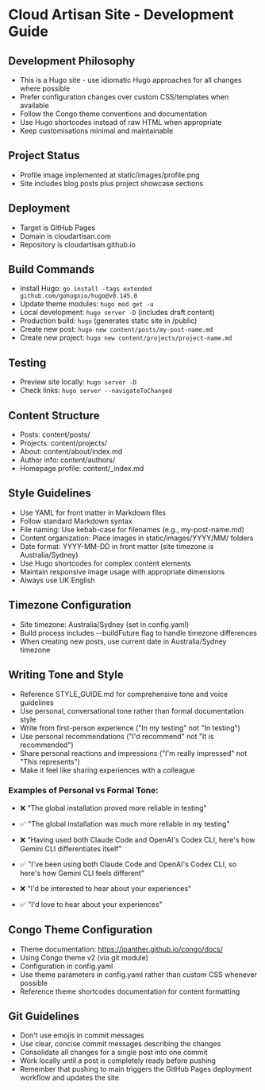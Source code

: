 # Cloud Artisan Site - Development Guide

## Development Philosophy
- This is a Hugo site - use idiomatic Hugo approaches for all changes where possible
- Prefer configuration changes over custom CSS/templates when available
- Follow the Congo theme conventions and documentation
- Use Hugo shortcodes instead of raw HTML when appropriate
- Keep customisations minimal and maintainable

## Project Status
- Profile image implemented at static/images/profile.png
- Site includes blog posts plus project showcase sections

## Deployment
- Target is GitHub Pages
- Domain is cloudartisan.com
- Repository is cloudartisan.github.io

## Build Commands
- Install Hugo: `go install -tags extended github.com/gohugoio/hugo@v0.145.0`
- Update theme modules: `hugo mod get -u`
- Local development: `hugo server -D` (includes draft content)
- Production build: `hugo` (generates static site in /public)
- Create new post: `hugo new content/posts/my-post-name.md`
- Create new project: `hugo new content/projects/project-name.md`

## Testing
- Preview site locally: `hugo server -D`
- Check links: `hugo server --navigateToChanged`

## Content Structure
- Posts: content/posts/
- Projects: content/projects/
- About: content/about/index.md
- Author info: content/authors/
- Homepage profile: content/_index.md

## Style Guidelines
- Use YAML for front matter in Markdown files
- Follow standard Markdown syntax
- File naming: Use kebab-case for filenames (e.g., my-post-name.md)
- Content organization: Place images in static/images/YYYY/MM/ folders
- Date format: YYYY-MM-DD in front matter (site timezone is Australia/Sydney)
- Use Hugo shortcodes for complex content elements
- Maintain responsive image usage with appropriate dimensions
- Always use UK English

## Timezone Configuration
- Site timezone: Australia/Sydney (set in config.yaml)
- Build process includes --buildFuture flag to handle timezone differences
- When creating new posts, use current date in Australia/Sydney timezone

## Writing Tone and Style
- Reference STYLE_GUIDE.md for comprehensive tone and voice guidelines
- Use personal, conversational tone rather than formal documentation style
- Write from first-person experience ("In my testing" not "In testing")
- Use personal recommendations ("I'd recommend" not "It is recommended")
- Share personal reactions and impressions ("I'm really impressed" not "This represents")
- Make it feel like sharing experiences with a colleague

### Examples of Personal vs Formal Tone:
- ❌ "The global installation proved more reliable in testing"
- ✅ "The global installation was much more reliable in my testing"

- ❌ "Having used both Claude Code and OpenAI's Codex CLI, here's how Gemini CLI differentiates itself"
- ✅ "I've been using both Claude Code and OpenAI's Codex CLI, so here's how Gemini CLI feels different"

- ❌ "I'd be interested to hear about your experiences"
- ✅ "I'd love to hear about your experiences"

## Congo Theme Configuration
- Theme documentation: https://jpanther.github.io/congo/docs/
- Using Congo theme v2 (via git module)
- Configuration in config.yaml
- Use theme parameters in config.yaml rather than custom CSS whenever possible
- Reference theme shortcodes documentation for content formatting

## Git Guidelines
- Don't use emojis in commit messages
- Use clear, concise commit messages describing the changes
- Consolidate all changes for a single post into one commit
- Work locally until a post is completely ready before pushing
- Remember that pushing to main triggers the GitHub Pages deployment workflow
  and updates the site
